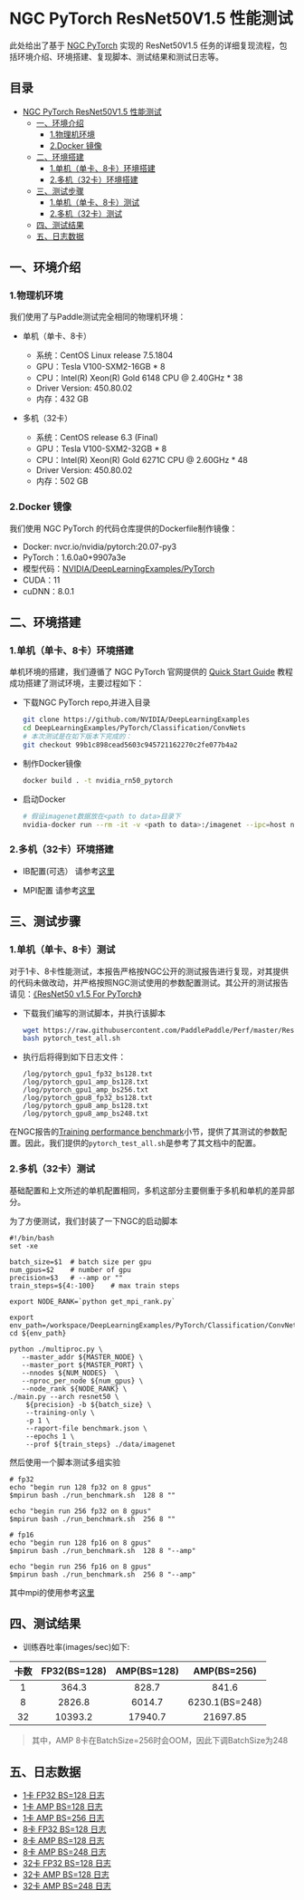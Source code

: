 # NGC PyTorch ResNet50V1.5 性能测试

此处给出了基于 [NGC PyTorch](https://github.com/NVIDIA/DeepLearningExamples/tree/master/PyTorch/Classification/ConvNets/resnet50v1.5) 实现的 ResNet50V1.5 任务的详细复现流程，包括环境介绍、环境搭建、复现脚本、测试结果和测试日志等。

<!-- omit in toc -->
## 目录
- [NGC PyTorch ResNet50V1.5 性能测试](#ngc-pytorch-resnet50v15-性能测试)
  - [一、环境介绍](#一环境介绍)
    - [1.物理机环境](#1物理机环境)
    - [2.Docker 镜像](#2docker-镜像)
  - [二、环境搭建](#二环境搭建)
    - [1.单机（单卡、8卡）环境搭建](#1单机单卡8卡环境搭建)
    - [2.多机（32卡）环境搭建](#2多机32卡环境搭建)
  - [三、测试步骤](#三测试步骤)
    - [1.单机（单卡、8卡）测试](#1单机单卡8卡测试)
    - [2.多机（32卡）测试](#2多机32卡测试)
  - [四、测试结果](#四测试结果)
  - [五、日志数据](#五日志数据)

## 一、环境介绍

### 1.物理机环境

我们使用了与Paddle测试完全相同的物理机环境：

- 单机（单卡、8卡）
  - 系统：CentOS Linux release 7.5.1804
  - GPU：Tesla V100-SXM2-16GB * 8
  - CPU：Intel(R) Xeon(R) Gold 6148 CPU @ 2.40GHz * 38
  - Driver Version: 450.80.02
  - 内存：432 GB

- 多机（32卡）
  - 系统：CentOS release 6.3 (Final)
  - GPU：Tesla V100-SXM2-32GB * 8
  - CPU：Intel(R) Xeon(R) Gold 6271C CPU @ 2.60GHz * 48
  - Driver Version: 450.80.02
  - 内存：502 GB

### 2.Docker 镜像

我们使用 NGC PyTorch 的代码仓库提供的Dockerfile制作镜像：

- Docker: nvcr.io/nvidia/pytorch:20.07-py3
- PyTorch：1.6.0a0+9907a3e
- 模型代码：[NVIDIA/DeepLearningExamples/PyTorch](https://github.com/NVIDIA/DeepLearningExamples/tree/master/PyTorch/Classification/ConvNets/resnet50v1.5)
- CUDA：11
- cuDNN：8.0.1

## 二、环境搭建

### 1.单机（单卡、8卡）环境搭建

单机环境的搭建，我们遵循了 NGC PyTorch 官网提供的 [Quick Start Guide](https://github.com/NVIDIA/DeepLearningExamples/tree/master/PyTorch/Classification/ConvNets/resnet50v1.5#quick-start-guide) 教程成功搭建了测试环境，主要过程如下：


- 下载NGC PyTorch repo,并进入目录

   ```bash
   git clone https://github.com/NVIDIA/DeepLearningExamples
   cd DeepLearningExamples/PyTorch/Classification/ConvNets
   # 本次测试是在如下版本下完成的：
   git checkout 99b1c898cead5603c945721162270c2fe077b4a2
   ```

- 制作Docker镜像

   ```bash
   docker build . -t nvidia_rn50_pytorch
   ```

- 启动Docker

   ```bash
   # 假设imagenet数据放在<path to data>目录下
   nvidia-docker run --rm -it -v <path to data>:/imagenet --ipc=host nvidia_rn50_pytorch
   ```

### 2.多机（32卡）环境搭建

- IB配置(可选）
请参考[这里](../../../utils/ib.md)
	
- MPI配置
请参考[这里](../../../utils/mpi.md)

## 三、测试步骤

### 1.单机（单卡、8卡）测试

对于1卡、8卡性能测试，本报告严格按NGC公开的测试报告进行复现，对其提供的代码未做改动，并严格按照NGC测试使用的参数配置测试。其公开的测试报告请见：[《ResNet50 v1.5 For PyTorch》](https://github.com/NVIDIA/DeepLearningExamples/tree/master/PyTorch/Classification/ConvNets/resnet50v1.5)

- 下载我们编写的测试脚本，并执行该脚本

   ```bash
   wget https://raw.githubusercontent.com/PaddlePaddle/Perf/master/ResNet50V1.5/OtherReports/PyTorch/scripts/pytorch_test_all.sh
   bash pytorch_test_all.sh
   ```

- 执行后将得到如下日志文件：

   ```
   /log/pytorch_gpu1_fp32_bs128.txt
   /log/pytorch_gpu1_amp_bs128.txt
   /log/pytorch_gpu1_amp_bs256.txt
   /log/pytorch_gpu8_fp32_bs128.txt
   /log/pytorch_gpu8_amp_bs128.txt
   /log/pytorch_gpu8_amp_bs248.txt
   ```

在NGC报告的[Training performance benchmark](https://github.com/NVIDIA/DeepLearningExamples/tree/master/PyTorch/Classification/ConvNets/resnet50v1.5#training-performance-benchmark)小节，提供了其测试的参数配置。因此，我们提供的`pytorch_test_all.sh`是参考了其文档中的配置。

### 2.多机（32卡）测试
基础配置和上文所述的单机配置相同，多机这部分主要侧重于多机和单机的差异部分。

为了方便测试，我们封装了一下NGC的启动脚本

```
#!/bin/bash
set -xe

batch_size=$1  # batch size per gpu
num_gpus=$2    # number of gpu
precision=$3   # --amp or ""
train_steps=${4:-100}    # max train steps

export NODE_RANK=`python get_mpi_rank.py`

export env_path=/workspace/DeepLearningExamples/PyTorch/Classification/ConvNets
cd ${env_path}

python ./multiproc.py \
   --master_addr ${MASTER_NODE} \
   --master_port ${MASTER_PORT} \
   --nnodes ${NUM_NODES}  \
   --nproc_per_node ${num_gpus} \
   --node_rank ${NODE_RANK} \
./main.py --arch resnet50 \
	${precision} -b ${batch_size} \
	--training-only \
	-p 1 \
	--raport-file benchmark.json \
	--epochs 1 \
	--prof ${train_steps} ./data/imagenet
```

然后使用一个脚本测试多组实验

```
# fp32
echo "begin run 128 fp32 on 8 gpus"
$mpirun bash ./run_benchmark.sh  128 8 ""

echo "begin run 256 fp32 on 8 gpus"
$mpirun bash ./run_benchmark.sh  256 8 ""

# fp16
echo "begin run 128 fp16 on 8 gpus"
$mpirun bash ./run_benchmark.sh  128 8 "--amp"

echo "begin run 256 fp16 on 8 gpus"
$mpirun bash ./run_benchmark.sh  256 8 "--amp"
```

其中mpi的使用参考[这里](../../../utils/mpi.md#需要把集群节点环境传给通信框架) 


## 四、测试结果

- 训练吞吐率(images/sec)如下:

|卡数 | FP32(BS=128) | AMP(BS=128) | AMP(BS=256)|
|:-----:|:-----:|:-----:|:-----:|
|1 | 364.3 | 828.7 | 841.6 |
|8 | 2826.8 | 6014.7 | 6230.1(BS=248) |
|32 | 10393.2 | 17940.7 | 21697.85 |

> 其中，AMP 8卡在BatchSize=256时会OOM，因此下调BatchSize为248

## 五、日志数据
- [1卡 FP32 BS=128 日志](./logs/pytorch_gpu1_fp32_bs128.txt)
- [1卡 AMP BS=128 日志](./logs/pytorch_gpu1_amp_bs128.txt)
- [1卡 AMP BS=256 日志](./logs/pytorch_gpu1_amp_bs256.txt)
- [8卡 FP32 BS=128 日志](./logs/pytorch_gpu8_fp32_bs128.txt)
- [8卡 AMP BS=128 日志](./logs/pytorch_gpu8_amp_bs128.txt)
- [8卡 AMP BS=248 日志](./logs/pytorch_gpu8_amp_bs248.txt)
- [32卡 FP32 BS=128 日志](./logs/pytorch_gpu32_fp32_bs128.txt)
- [32卡 AMP BS=128 日志](./logs/pytorch_gpu32_amp_bs128.txt)
- [32卡 AMP BS=248 日志](./logs/pytorch_gpu32_amp_bs256.txt)